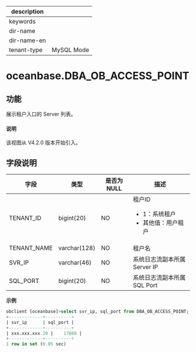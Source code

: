 |description||
|---|---|
|keywords||
|dir-name||
|dir-name-en||
|tenant-type|MySQL Mode|

# oceanbase.DBA_OB_ACCESS_POINT

## 功能

展示租户入口的 Server 列表。

 <main id="notice" type='explain'>
   <h4>说明</h4>
   <p>该视图从 V4.2.0 版本开始引入。</p>
 </main>

## 字段说明

| 字段 | 类型 | 是否为 NULL | 描述 |
| --- | --- | --- | --- |
| TENANT_ID | bigint(20)   | NO | 租户ID<ul><li>1：系统租户  </li><li>其他值：用户租户 </li></ul>|
| TENANT_NAME | varchar(128) | NO | 租户名 |
| SVR_IP | varchar(46) | NO | 系统日志流副本所属 Server IP |
| SQL_PORT | bigint(20) | NO | 系统日志流副本所属 SQL  Port |

**示例**

```sql
obclient [oceanbase]>select svr_ip, sql_port from DBA_OB_ACCESS_POINT;
+-------------+----------+
| svr_ip      | sql_port |
+-------------+----------+
| xxx.xxx.xxx.20 |    17860 |
+-------------+----------+
1 row in set (0.05 sec)
```